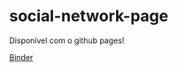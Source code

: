 # social-network-page
Disponível com o github pages!

<a href="https://awssilva.github.io/social-network-page/">Binder</a>
